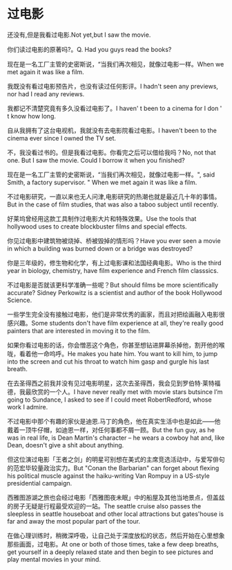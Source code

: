 # 过电影

<p><span class="chinese">还没有,但是我看过电影.</span><span class="english">Not yet,but I saw the movie.</span></p>

<p><span class="chinese">你们读过电影的原著吗?。</span><span class="english">Q. Had you guys read the books?</span></p>

<p><span class="chinese">现在是一名工厂主管的史密斯说，“当我们再次相见，就像过电影一样。</span><span class="english">When we met again it was like a film.</span></p>

<p><span class="chinese">我既没有看过电影预告片，也没有读过任何影评。</span><span class="english">I hadn't seen any previews, nor had I read any reviews.</span></p>

<p><span class="chinese">我都记不清楚究竟有多久没看过电影了。</span><span class="english">I haven' t been to a cinema for I don ' t know how long.</span></p>

<p><span class="chinese">自从我拥有了这台电视机，我就没有去电影院看过电影。</span><span class="english">I haven't been to the cinema ever since I owned the TV set.</span></p>

<p><span class="chinese">不，我没看过书的。但是我看过电影。你看完之后可以借给我吗？</span><span class="english">No, not that one. But I saw the movie. Could I borrow it when you finished?</span></p>

<p><span class="chinese">现在是一名工厂主管的史密斯说，“当我们再次相见，就像过电影一样。</span><span class="english">", said Smith, a factory supervisor. " When we met again it was like a film.</span></p>

<p><span class="chinese">不过电影研究，一直以来也无人问津,电影研究的热潮也就是最近几十年的事情。</span><span class="english">But in the case of film studies, that was also a taboo subject until recently.</span></p>

<p><span class="chinese">好莱坞曾经用这款工具制作过电影大片和特殊效果。</span><span class="english">Use the tools that hollywood uses to create blockbuster films and special effects.</span></p>

<p><span class="chinese">你见过电影中建筑物被烧掉、桥被毁掉的情形吗？</span><span class="english">Have you ever seen a movie in which a building was burned down or a bridge was destroyed?</span></p>

<p><span class="chinese">你是三年级的，修生物和化学，有上过电影课和法国经典电影。</span><span class="english">Who is the third year in biology, chemistry, have film experience and French film classsics.</span></p>

<p><span class="chinese">不过电影是否就该更科学准确一些呢？</span><span class="english">But should films be more scientifically accurate? Sidney Perkowitz is a scientist and author of the book Hollywood Science.</span></p>

<p><span class="chinese">一些学生完全没有接触过电影，他们是非常优秀的画家，而且对把绘画融入电影很感兴趣。</span><span class="english">Some students don't have film experience at all, they're really good painters that are interested in moving it to the film.</span></p>

<p><span class="chinese">如果你看过电影的话，你会憎恶这个角色，你甚至想钻进屏幕杀掉他，割开他的喉咙，看着他一命呜呼。</span><span class="english">He makes you hate him. You want to kill him, to jump into the screen and cut his throat to watch him gasp and gurgle his last breath.</span></p>

<p><span class="chinese">在去圣得西之前我并没有见过电影明星，这次去圣得西，我会见到罗伯特·莱特福德，我最欣赏的一个人。</span><span class="english">I have never really met with movie stars butsince I’m going to Sundance, I asked to see if I could meet RobertRedford, whose work I admire.</span></p>

<p><span class="chinese">不过电影中那个有趣的家伙是迪恩.马丁的角色，他在真实生活中也是如此——他戴着一顶牛仔帽，如迪恩一样，对任何事都不屑一顾。</span><span class="english">But the fun guy, as he was in real life, is Dean Martin's character – he wears a cowboy hat and, like Dean, doesn't give a shit about anything.</span></p>

<p><span class="chinese">但这位演过电影「王者之剑」的明星可别想在美式的主席竞选活动中，与爱写俳句的范宏毕较量政治实力。</span><span class="english">But "Conan the Barbarian" can forget about flexing his political muscle against the haiku-writing Van Rompuy in a US-style presidential campaign.</span></p>

<p><span class="chinese">西雅图游湖之旅也会经过电影「西雅图夜未眠」中的船屋及其他当地景点，但盖兹的房子无疑是行程最受欢迎的一站。</span><span class="english">The seattle cruise also passes the sleepless in seattle houseboat and other local attractions but gates'house is far and away the most popular part of the tour.</span></p>

<p><span class="chinese">在做心理训练时，稍微深呼吸，让自己处于深度放松的状态，然后开始在心里想象那些画面，过电影。</span><span class="english">At one or both of those times, take a few deep breaths, get yourself in a deeply relaxed state and then begin to see pictures and play mental movies in your mind.</span></p>


